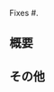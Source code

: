Fixes #.

<!--

- `close`
- `closes`
- `closed`
- `fix`
- `fixes`
- `fixed`
- `resolve`
- `resolves`
- `resolved`

'close', 'fix', 'resolve' の現在形・三人称単数現在形・過去形の後に #issue番号 と続けることで、
指定したissueとの関連付けおよびmerge時の自動closeが行われるようになります。
詳しくは下記リンクを参照してください。

https://help.github.com/articles/closing-issues-using-keywords/
-->

## 概要

## その他

<!-- Todoや補足事項など、Pull Requestの内容以外に追記しておきたいことはここに書きます。 -->
